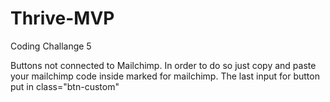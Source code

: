 # Thrive-MVP
Coding Challange 5

Buttons not connected to Mailchimp. In order to do so just copy and paste your mailchimp code inside marked for mailchimp. The last input for button put in class="btn-custom"  
